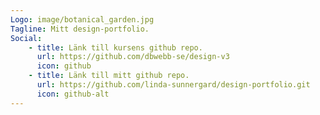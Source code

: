 ```yaml
---
Logo: image/botanical_garden.jpg
Tagline: Mitt design-portfolio.
Social:
    - title: Länk till kursens github repo.
      url: https://github.com/dbwebb-se/design-v3
      icon: github
    - title: Länk till mitt github repo.
      url: https://github.com/linda-sunnergard/design-portfolio.git
      icon: github-alt
---
```

